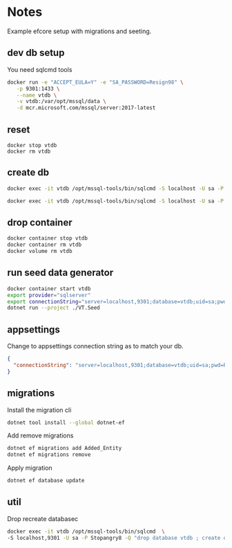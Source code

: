 # Notes

Example efcore setup with migrations and seeting.

## dev db setup

You need sqlcmd tools

```bash
docker run -e "ACCEPT_EULA=Y" -e "SA_PASSWORD=Resign98" \
   -p 9301:1433 \
   --name vtdb \
   -v vtdb:/var/opt/mssql/data \
   -d mcr.microsoft.com/mssql/server:2017-latest

```

## reset 

```
docker stop vtdb
docker rm vtdb
```

## create db

```bash
docker exec -it vtdb /opt/mssql-tools/bin/sqlcmd -S localhost -U sa -P Resign98 -Q "create database vtdb"

docker exec -it vtdb /opt/mssql-tools/bin/sqlcmd -S localhost -U sa -P Resign98 -Q "select name from sys.databases"
```

## drop container

```bash
docker container stop vtdb
docker container rm vtdb
docker volume rm vtdb
```

## run seed data generator

```bash
docker container start vtdb
export provider="sqlserver"
export connectionString="server=localhost,9301;database=vtdb;uid=sa;pwd=Resign98"
dotnet run --project ./VT.Seed
```

## appsettings

Change to appsettings connection string as to match your db.

```json
{
  "connectionString": "server=localhost,9301;database=vtdb;uid=sa;pwd=Resign98"
}
```

## migrations

Install the migration cli

```bash
dotnet tool install --global dotnet-ef
```

Add remove migrations

```bash
dotnet ef migrations add Added_Entity
dotnet ef migrations remove
```

Apply migration

```bash
dotnet ef database update
```

## util

Drop recreate databasec

```bash
docker exec -it vtdb /opt/mssql-tools/bin/sqlcmd  \ 
-S localhost,9301 -U sa -P Stopangry8 -Q "drop database vtdb ; create database vtdb"
```

